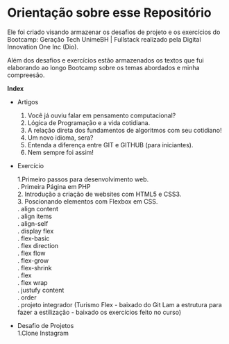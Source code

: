 # Orientação sobre esse Repositório

Ele foi criado visando armazenar os desafios de projeto e os exercícios do Bootcamp: Geração Tech UnimeBH | Fullstack realizado pela Digital Innovation One Inc (Dio).

Além dos desafios e exercícios estão armazenados os textos que fui elaborando ao longo Bootcamp sobre os temas abordados e minha compreesão. 

**Index**

- Artigos<p>
    1.  Você já ouviu falar em pensamento computacional?
    2. Lógica de Programação e a vida cotidiana.
    3. A relação direta dos fundamentos de algoritmos com seu cotidiano!
    4. Um novo idioma, sera?
    5. Entenda a diferença entre GIT e GITHUB (para iniciantes).
    6. Nem sempre foi assim!

- Exercício<p>
    1.Primeiro passos para desenvolvimento web. <br>
        . Primeira Página em PHP <br>
    2. Introdução a criação de websites com HTML5 e CSS3. <br>
    3. Poscionando elementos com Flexbox em CSS. <br>
        . align content <br>
        . align items <br>
        . align-self <br>
        . display flex <br>
        . flex-basic <br>
        . flex direction <br>
        . flex flow <br>
        . flex-grow <br>
        . flex-shrink <br>
        . flex <br>
        . flex wrap <br>
        . justufy content <br>
        . order <br>
        . projeto integrador (Turismo Flex - baixado do Git Lam a estrutura para fazer a estilização - baixado os exercícios feito no curso)

    

- Desafio de Projetos <br>
    1.Clone Instagram
